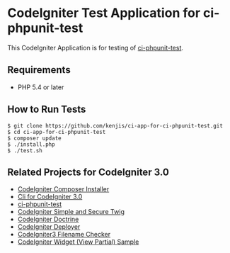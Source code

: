 # CodeIgniter Test Application for ci-phpunit-test

This CodeIgniter Application is for testing of [ci-phpunit-test](https://github.com/kenjis/ci-phpunit-test).

## Requirements

* PHP 5.4 or later

## How to Run Tests

~~~
$ git clone https://github.com/kenjis/ci-app-for-ci-phpunit-test.git
$ cd ci-app-for-ci-phpunit-test
$ composer update
$ ./install.php
$ ./test.sh
~~~

## Related Projects for CodeIgniter 3.0

* [CodeIgniter Composer Installer](https://github.com/kenjis/codeigniter-composer-installer)
* [Cli for CodeIgniter 3.0](https://github.com/kenjis/codeigniter-cli)
* [ci-phpunit-test](https://github.com/kenjis/ci-phpunit-test)
* [CodeIgniter Simple and Secure Twig](https://github.com/kenjis/codeigniter-ss-twig)
* [CodeIgniter Doctrine](https://github.com/kenjis/codeigniter-doctrine)
* [CodeIgniter Deployer](https://github.com/kenjis/codeigniter-deployer)
* [CodeIgniter3 Filename Checker](https://github.com/kenjis/codeigniter3-filename-checker)
* [CodeIgniter Widget (View Partial) Sample](https://github.com/kenjis/codeigniter-widgets)
